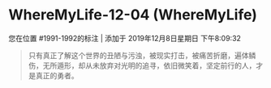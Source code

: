 # WhereMyLife-12-04 (WhereMyLife)

您在位置 #1991-1992的标注 | 添加于 2019年12月8日星期日 下午8:09:32

>只有真正了解这个世界的丑陋与污浊，被现实打击，被痛苦折磨，遍体鳞伤，无所遁形，却从未放弃对光明的追寻，依旧微笑着，坚定前行的人，才是真正的勇者。
